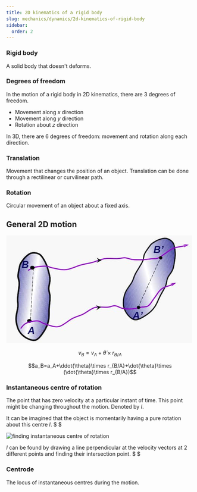 ```yaml
---
title: 2D kinematics of a rigid body
slug: mechanics/dynamics/2d-kinematics-of-rigid-body
sidebar:
  order: 2
---
```


### Rigid body

A solid body that doesn't deforms.

### Degrees of freedom

In the motion of a rigid body in 2D kinematics, there are 3 degrees of freedom.

- Movement along $x$ direction
- Movement along $y$ direction
- Rotation about $z$ direction

In 3D, there are 6 degrees of freedom: movement and rotation along each
direction.

### Translation

Movement that changes the position of an object. Translation can be done through
a rectilinear or curvilinear path.

### Rotation

Circular movement of an object about a fixed axis.

## General 2D motion

![General 2D motion](/public/mechanics/dynamics/general-2d-motion.jpg)

```math
v_B=v_A+\dot{\theta}\times r_{B/A}
```

```math
a_B=a_A+\ddot{\theta}\times r_{B/A}+\dot{\theta}\times (\dot{\theta}\times r_{B/A})
```

### Instantaneous centre of rotation

The point that has zero velocity at a particular instant of time. This point
might be changing throughout the motion. Denoted by $I$.

It can be imagined that the object is momentarily having a pure rotation about
this centre $I$. $ $

![finding instantaneous centre of rotation](/mechanics/dynamics/finding-instantaneous-centre-of-rotation.jpg)

$I$ can be found by drawing a line perpendicular at the velocity vectors at 2
different points and finding their intersection point. $ $

### Centrode

The locus of instantaneous centres during the motion.
